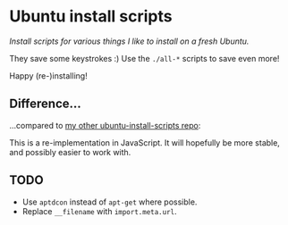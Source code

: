 # Ubuntu install scripts

_Install scripts for various things I like to install on a fresh Ubuntu._

They save some keystrokes :) Use the `./all-*` scripts to save even more!

Happy (re-)installing!

## Difference...

...compared to
[my other ubuntu-install-scripts repo](https://github.com/hugojosefson/ubuntu-install-scripts):

This is a re-implementation in JavaScript. It will hopefully be more stable, and
possibly easier to work with.

## TODO

- Use `aptdcon` instead of `apt-get` where possible.
- Replace `__filename` with `import.meta.url`.
